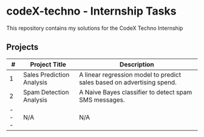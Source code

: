 # codeX-techno - Internship Tasks

This repository contains my solutions for the CodeX Techno Internship

## Projects 

| # | Project Title             | Description                                                            |
|---|---------------------------|------------------------------------------------------------------------|
| 1 | Sales Prediction Analysis | A linear regression model to predict sales based on advertising spend. |
| 2 | Spam Detection Analysis   | A Naive Bayes classifier to detect spam SMS messages.                  |
|---| N/A                       | N/A                                                                    |
